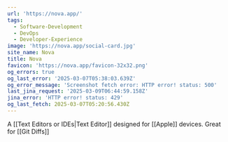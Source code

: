 ```yaml
---
url: 'https://nova.app/'
tags:
  - Software-Development
  - DevOps
  - Developer-Experience
image: 'https://nova.app/social-card.jpg'
site_name: Nova
title: Nova
favicon: 'https://nova.app/favicon-32x32.png'
og_errors: true
og_last_error: '2025-03-07T05:38:03.639Z'
og_error_message: 'Screenshot fetch error: HTTP error! status: 500'
last_jina_request: '2025-03-09T06:44:59.158Z'
jina_error: 'HTTP error! status: 429'
og_last_fetch: 2025-03-07T05:20:56.430Z
---
```


A [[Text Editors or IDEs|Text Editor]] designed for [[Apple]] devices. Great for [[Git Diffs]]

